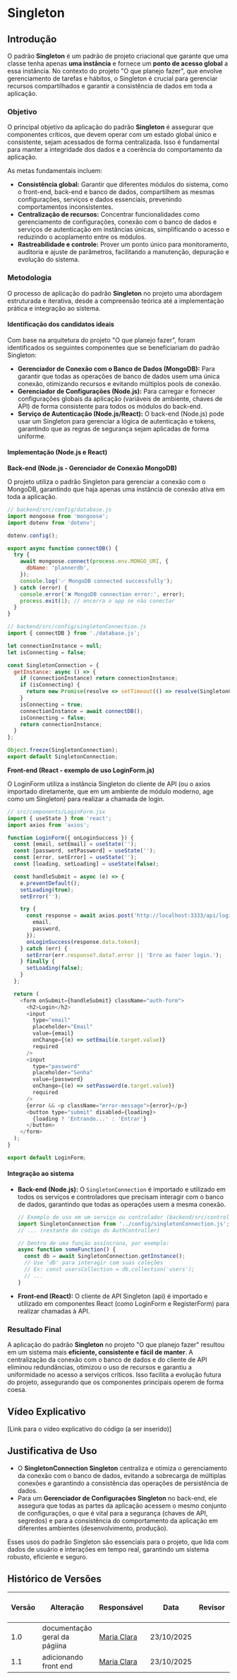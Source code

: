 # Singleton

## Introdução

O padrão **Singleton** é um padrão de projeto criacional que garante que uma classe tenha apenas **uma instância** e fornece um **ponto de acesso global** a essa instância. No contexto do projeto "O que planejo fazer", que envolve gerenciamento de tarefas e hábitos, o Singleton é crucial para gerenciar recursos compartilhados e garantir a consistência de dados em toda a aplicação.

### Objetivo

O principal objetivo da aplicação do padrão **Singleton** é assegurar que componentes críticos, que devem operar com um estado global único e consistente, sejam acessados de forma centralizada. Isso é fundamental para manter a integridade dos dados e a coerência do comportamento da aplicação.

As metas fundamentais incluem:

*   **Consistência global:** Garantir que diferentes módulos do sistema, como o front-end, back-end e banco de dados, compartilhem as mesmas configurações, serviços e dados essenciais, prevenindo comportamentos inconsistentes.
*   **Centralização de recursos:** Concentrar funcionalidades como gerenciamento de configurações, conexão com o banco de dados e serviços de autenticação em instâncias únicas, simplificando o acesso e reduzindo o acoplamento entre os módulos.
*   **Rastreabilidade e controle:** Prover um ponto único para monitoramento, auditoria e ajuste de parâmetros, facilitando a manutenção, depuração e evolução do sistema.

### Metodologia

O processo de aplicação do padrão **Singleton** no projeto uma abordagem estruturada e iterativa, desde a compreensão teórica até a implementação prática e integração ao sistema.

#### Identificação dos candidatos ideais

Com base na arquitetura do projeto "O que planejo fazer", foram identificados os seguintes componentes que se beneficiariam do padrão Singleton:

*   **Gerenciador de Conexão com o Banco de Dados (MongoDB):** Para garantir que todas as operações de banco de dados usem uma única conexão, otimizando recursos e evitando múltiplos pools de conexão.
*   **Gerenciador de Configurações (Node.js):** Para carregar e fornecer configurações globais da aplicação (variáveis de ambiente, chaves de API) de forma consistente para todos os módulos do back-end.
*   **Serviço de Autenticação (Node.js/React):** O back-end (Node.js) pode usar um Singleton para gerenciar a lógica de autenticação e tokens, garantindo que as regras de segurança sejam aplicadas de forma uniforme.


#### Implementação (Node.js e React)

**Back-end (Node.js - Gerenciador de Conexão MongoDB)**

O projeto utiliza o padrão Singleton para gerenciar a conexão com o MongoDB, garantindo que haja apenas uma instância de conexão ativa em toda a aplicação. 

```javascript
// backend/src/config/database.js
import mongoose from 'mongoose';
import dotenv from 'dotenv';

dotenv.config();

export async function connectDB() {
  try {
    await mongoose.connect(process.env.MONGO_URI, {
      dbName: 'plannerdb',
    });
    console.log('✅ MongoDB connected successfully');
  } catch (error) {
    console.error('❌ MongoDB connection error:', error);
    process.exit(1); // encerra o app se não conectar
  }
}
```

```javascript
// backend/src/config/singletonConnection.js
import { connectDB } from './database.js';

let connectionInstance = null;
let isConnecting = false;

const SingletonConnection = {
  getInstance: async () => {
    if (connectionInstance) return connectionInstance;
    if (isConnecting) {
      return new Promise(resolve => setTimeout(() => resolve(SingletonConnection.getInstance()), 50));
    }
    isConnecting = true;
    connectionInstance = await connectDB(); 
    isConnecting = false;
    return connectionInstance;
  }
};

Object.freeze(SingletonConnection);
export default SingletonConnection;
```

**Front-end (React - exemplo de uso LoginForm.js)**

O LoginForm utiliza a instância Singleton do cliente de API (ou o axios importado diretamente, que em um ambiente de módulo moderno, age como um Singleton) para realizar a chamada de login.

```javascript
// src/components/LoginForm.jsx
import { useState } from 'react';
import axios from 'axios';

function LoginForm({ onLoginSuccess }) {
  const [email, setEmail] = useState('');
  const [password, setPassword] = useState('');
  const [error, setError] = useState('');
  const [loading, setLoading] = useState(false);

  const handleSubmit = async (e) => {
    e.preventDefault();
    setLoading(true);
    setError('');

    try {
      const response = await axios.post('http://localhost:3333/api/login', {
        email,
        password,
      });
      onLoginSuccess(response.data.token);
    } catch (err) {
      setError(err.response?.data?.error || 'Erro ao fazer login.');
    } finally {
      setLoading(false);
    }
  };

  return (
    <form onSubmit={handleSubmit} className="auth-form">
      <h2>Login</h2>
      <input
        type="email"
        placeholder="Email"
        value={email}
        onChange={(e) => setEmail(e.target.value)}
        required
      />
      <input
        type="password"
        placeholder="Senha"
        value={password}
        onChange={(e) => setPassword(e.target.value)}
        required
      />
      {error && <p className="error-message">{error}</p>}
      <button type="submit" disabled={loading}>
        {loading ? 'Entrando...' : 'Entrar'}
      </button>
    </form>
  );
}

export default LoginForm;
```

#### Integração ao sistema

*   **Back-end (Node.js):** O `SingletonConnection` é importado e utilizado em todos os serviços e controladores que precisam interagir com o banco de dados, garantindo que todas as operações usem a mesma conexão.

    ```javascript
    // Exemplo de uso em um serviço ou controlador (backend/src/controllers/AuthController.js)
    import SingletonConnection from '../config/singletonConnection.js';
    // ... (restante do código do AuthController)

    // Dentro de uma função assíncrona, por exemplo:
    async function someFunction() {
      const db = await SingletonConnection.getInstance();
      // Use 'db' para interagir com suas coleções
      // Ex: const usersCollection = db.collection('users');
      // ...
    }
    ```

*   **Front-end (React):** O cliente de API Singleton (api) é importado e utilizado em componentes React (como LoginForm e RegisterForm) para realizar chamadas à API.

### Resultado Final

A aplicação do padrão **Singleton** no projeto "O que planejo fazer" resultou em um sistema mais **eficiente, consistente e fácil de manter**. A centralização da conexão com o banco de dados e do cliente de API eliminou redundâncias, otimizou o uso de recursos e garantiu a uniformidade no acesso a serviços críticos. Isso facilita a evolução futura do projeto, assegurando que os componentes principais operem de forma coesa.

## Vídeo Explicativo

[Link para o vídeo explicativo do código (a ser inserido)]

## Justificativa de Uso

*   O **SingletonConnection Singleton** centraliza e otimiza o gerenciamento da conexão com o banco de dados, evitando a sobrecarga de múltiplas conexões e garantindo a consistência das operações de persistência de dados.
*   Para um **Gerenciador de Configurações Singleton** no back-end, ele assegura que todas as partes da aplicação acessem o mesmo conjunto de configurações, o que é vital para a segurança (chaves de API, segredos) e para a consistência do comportamento da aplicação em diferentes ambientes (desenvolvimento, produção).

Esses usos do padrão Singleton são essenciais para o projeto, que lida com dados de usuário e interações em tempo real, garantindo um sistema robusto, eficiente e seguro.

## Histórico de Versões
| Versão | Alteração | Responsável | Data | Revisor |  Detalhes da Revisão | Data da Revisão |
|--------|-----------|-------------|------|---------|----------------------|-----------------|
| 1.0 | documentação geral da págiina | [Maria Clara](https://github.com/alvezclari) | 23/10/2025 | |  |  |
| 1.1 | adicionando front end| [Maria Clara](https://github.com/alvezclari) | 23/10/2025 | |  |  |
